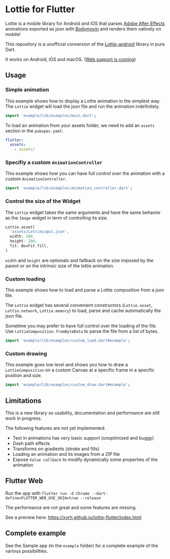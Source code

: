 # Lottie for Flutter

Lottie is a mobile library for Android and iOS that parses [Adobe After Effects](http://www.adobe.com/products/aftereffects.html) 
animations exported as json with [Bodymovin](https://github.com/bodymovin/bodymovin) and renders them natively on mobile!

This repository is a unofficial conversion of the [Lottie-android](https://github.com/airbnb/lottie-android) library in pure Dart. 

It works on Android, iOS and macOS. ([Web support is coming](https://github.com/xvrh/lottie-flutter#flutter-web))

## Usage

### Simple animation
This example shows how to display a Lottie animation in the simplest way.  
The `Lottie` widget will load the json file and run the animation indefinitely.

```dart
import 'example/lib/examples/main.dart';
```

To load an animation from your assets folder, we need to add an `assets` section in the `pubspec.yaml`:
```yaml
flutter:
  assets:
    - assets/
```

### Specifiy a custom `AnimationController`
This example shows how you can have full control over the animation with a custom `AnimationController`.

```dart
import 'example/lib/examples/animation_controller.dart';
```

### Control the size of the Widget
The `Lottie` widget takes the same arguments and have the same behavior as the `Image` widget
in term of controlling its size.
```dart
Lottie.asset(
  'assets/LottieLogo1.json',
  width: 200,
  height: 200,
  fit: BoxFit.fill,
)
```

`width` and `height` are optionals and fallback on the size imposed by the parent or on the intrinsic size of the lottie 
animation.

### Custom loading
This example shows how to load and parse a Lottie composition from a json file.  

The `Lottie` widget has several convenient constructors (`Lottie.asset`, `Lottie.network`, `Lottie.memory`) to load, parse and
cache automatically the json file.

Sometime you may prefer to have full control over the loading of the file. Use `LottieComposition.fromByteData` to 
parse the file from a list of bytes.
```dart
import 'example/lib/examples/custom_load.dart#example';
```

### Custom drawing
This example goes low level and shows you how to draw a `LottieComposition` on a custom Canvas at a specific frame in 
a specific position and size.

````dart
import 'example/lib/examples/custom_draw.dart#example';
````

## Limitations
This is a new library so usability, documentation and performance are still work in progress.

The following features are not yet implemented:
- Text in animations has very basic support (unoptimized and buggy) 
- Dash path effects
- Transforms on gradients (stroke and fills)
- Loading an animation and its images from a ZIP file
- Expose `Value callback` to modify dynamically some properties of the animation

## Flutter Web
Run the app with `flutter run -d Chrome --dart-define=FLUTTER_WEB_USE_SKIA=true --release`

The performance are not great and some features are missing.

See a preview here: https://xvrh.github.io/lottie-flutter/index.html

## Complete example
See the Sample app (in the `example` folder) for a complete example of the various possibilities.
